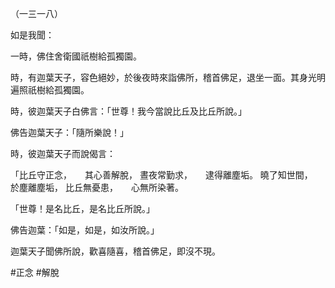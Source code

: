（一三一八）

如是我聞：

一時，佛住舍衛國祇樹給孤獨園。

時，有迦葉天子，容色絕妙，於後夜時來詣佛所，稽首佛足，退坐一面。其身光明遍照祇樹給孤獨園。

時，彼迦葉天子白佛言：「世尊！我今當說比丘及比丘所說。」

佛告迦葉天子：「隨所樂說！」

時，彼迦葉天子而說偈言：

「比丘守正念，　　其心善解脫，
晝夜常勤求，　　逮得離塵垢。
曉了知世間，　　於塵離塵垢，
比丘無憂患，　　心無所染著。

「世尊！是名比丘，是名比丘所說。」

佛告迦葉：「如是，如是，如汝所說。」

迦葉天子聞佛所說，歡喜隨喜，稽首佛足，即沒不現。




#正念
#解脫
